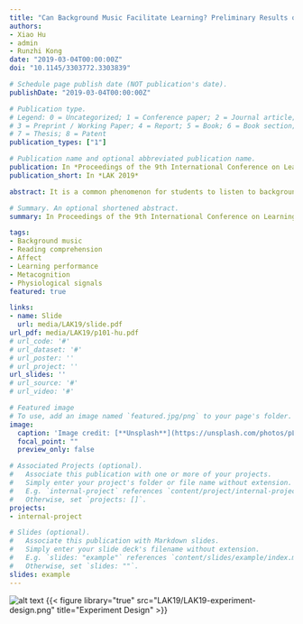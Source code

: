 ```yaml
---
title: "Can Background Music Facilitate Learning? Preliminary Results on Reading Comprehension."
authors:
- Xiao Hu
- admin
- Runzhi Kong
date: "2019-03-04T00:00:00Z"
doi: "10.1145/3303772.3303839"

# Schedule page publish date (NOT publication's date).
publishDate: "2019-03-04T00:00:00Z"

# Publication type.
# Legend: 0 = Uncategorized; 1 = Conference paper; 2 = Journal article;
# 3 = Preprint / Working Paper; 4 = Report; 5 = Book; 6 = Book section;
# 7 = Thesis; 8 = Patent
publication_types: ["1"]

# Publication name and optional abbreviated publication name.
publication: In *Proceedings of the 9th International Conference on Learning Analytics & Knowledge (LAK 2019)*
publication_short: In *LAK 2019*

abstract: It is a common phenomenon for students to listen to background music while studying. However, there are mixed and inconclusive Kindings in the literature, leaving it unclear whether and in which circumstances background music can facilitate or hinder learning. This paper reports a study investigating the effects of Kive different types of background audio (four types of music and one environmental sound) on reading comprehension. An experiment was conducted with 33 graduate students, where a series of cognitive, metacognitive, affective variables and physiological signals were collected and analyzed. Preliminary results show that there were differences on these variables across different music types. This study contributes to the understanding and optimizing of background music for facilitating learning.

# Summary. An optional shortened abstract.
summary: In Proceedings of the 9th International Conference on Learning Analytics & Knowledge (LAK 2019).

tags:
- Background music
- Reading comprehension
- Affect
- Learning performance
- Metacognition
- Physiological signals
featured: true

links:
- name: Slide
  url: media/LAK19/slide.pdf
url_pdf: media/LAK19/p101-hu.pdf
# url_code: '#'
# url_dataset: '#'
# url_poster: ''
# url_project: ''
url_slides: ''
# url_source: '#'
# url_video: '#'

# Featured image
# To use, add an image named `featured.jpg/png` to your page's folder. 
image:
  caption: 'Image credit: [**Unsplash**](https://unsplash.com/photos/pLCdAaMFLTE)'
  focal_point: ""
  preview_only: false

# Associated Projects (optional).
#   Associate this publication with one or more of your projects.
#   Simply enter your project's folder or file name without extension.
#   E.g. `internal-project` references `content/project/internal-project/index.md`.
#   Otherwise, set `projects: []`.
projects:
- internal-project

# Slides (optional).
#   Associate this publication with Markdown slides.
#   Simply enter your slide deck's filename without extension.
#   E.g. `slides: "example"` references `content/slides/example/index.md`.
#   Otherwise, set `slides: ""`.
slides: example
---
```

![alt text](static/media/)
{{< figure library="true" src="LAK19/LAK19-experiment-design.png" title="Experiment Design" >}}

